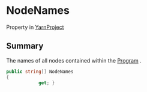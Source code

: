 # NodeNames

Property in [YarnProject](./)

## Summary

The names of all nodes contained within the [Program](yarn.unity.yarnproject.program.md) .

```csharp
public string[] NodeNames
{
            get; }
```
